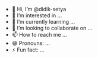 - 👋 Hi, I’m @didik-setya
- 👀 I’m interested in ...
- 🌱 I’m currently learning ...
- 💞️ I’m looking to collaborate on ...
- 📫 How to reach me ...
- 😄 Pronouns: ...
- ⚡ Fun fact: ...

<!---
didik-setya/didik-setya is a ✨ special ✨ repository because its `README.md` (this file) appears on your GitHub profile.
You can click the Preview link to take a look at your changes.
--->
